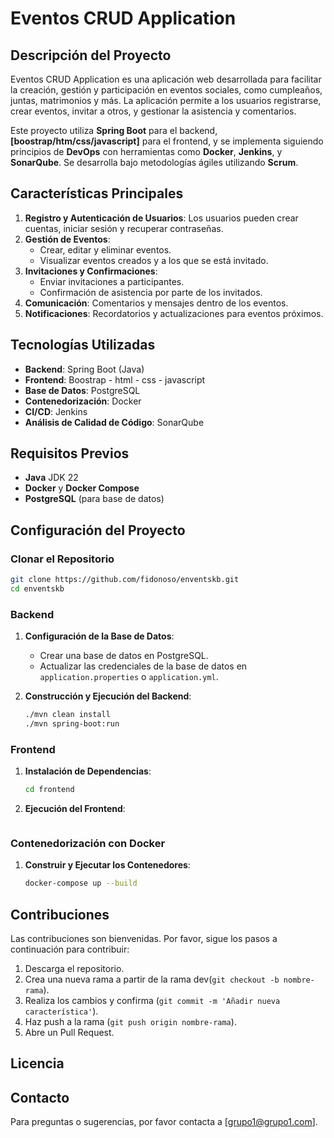 
# **Eventos CRUD Application**

## **Descripción del Proyecto**
Eventos CRUD Application es una aplicación web desarrollada para facilitar la creación, gestión y participación en eventos sociales, como cumpleaños, juntas, matrimonios y más. La aplicación permite a los usuarios registrarse, crear eventos, invitar a otros, y gestionar la asistencia y comentarios. 

Este proyecto utiliza **Spring Boot** para el backend, **[boostrap/htm/css/javascript]** para el frontend, y se implementa siguiendo principios de **DevOps** con herramientas como **Docker**, **Jenkins**, y **SonarQube**. Se desarrolla bajo metodologías ágiles utilizando **Scrum**.

## **Características Principales**
1. **Registro y Autenticación de Usuarios**: Los usuarios pueden crear cuentas, iniciar sesión y recuperar contraseñas.
2. **Gestión de Eventos**:
   - Crear, editar y eliminar eventos.
   - Visualizar eventos creados y a los que se está invitado.
3. **Invitaciones y Confirmaciones**:
   - Enviar invitaciones a participantes.
   - Confirmación de asistencia por parte de los invitados.
4. **Comunicación**: Comentarios y mensajes dentro de los eventos.
5. **Notificaciones**: Recordatorios y actualizaciones para eventos próximos.

## **Tecnologías Utilizadas**
- **Backend**: Spring Boot (Java)
- **Frontend**: Boostrap - html - css - javascript
- **Base de Datos**: PostgreSQL
- **Contenedorización**: Docker
- **CI/CD**: Jenkins
- **Análisis de Calidad de Código**: SonarQube

## **Requisitos Previos**
- **Java** JDK 22
- **Docker** y **Docker Compose**
- **PostgreSQL** (para base de datos)

## **Configuración del Proyecto**

### **Clonar el Repositorio**
```bash
git clone https://github.com/fidonoso/enventskb.git
cd enventskb
```

### **Backend**
1. **Configuración de la Base de Datos**:
   - Crear una base de datos en PostgreSQL.
   - Actualizar las credenciales de la base de datos en `application.properties` o `application.yml`.

2. **Construcción y Ejecución del Backend**:
   ```bash
   ./mvn clean install
   ./mvn spring-boot:run
   ```

### **Frontend**
1. **Instalación de Dependencias**:
   ```bash
   cd frontend

   ```

2. **Ejecución del Frontend**:
   ```bash

   ```

### **Contenedorización con Docker**
1. **Construir y Ejecutar los Contenedores**:
   ```bash
   docker-compose up --build
   ```

## **Contribuciones**
Las contribuciones son bienvenidas. Por favor, sigue los pasos a continuación para contribuir:
1. Descarga el repositorio.
2. Crea una nueva rama a partir de la rama dev(`git checkout -b nombre-rama`).
3. Realiza los cambios y confirma (`git commit -m 'Añadir nueva característica'`).
4. Haz push a la rama (`git push origin nombre-rama`).
5. Abre un Pull Request.

## **Licencia**


## **Contacto**
Para preguntas o sugerencias, por favor contacta a [grupo1@grupo1.com].
